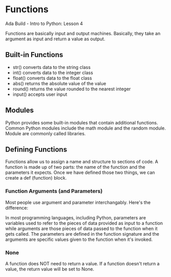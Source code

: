 # Functions 
Ada Build - Intro to Python: Lesson 4

Functions are basically input and output machines. Basically, they take an argument as input and return a value as output. 

## Built-in Functions
* str() converts data to the string class
* int() converts data to the integer class
* float() converts data to the float class
* abs() returns the absolute value of the value
* round() returns the value rounded to the nearest integer
* input() accepts user input

## Modules
Python provides some built-in modules that contain additional functions. 
Common Python modules include the math module and the random module. Module are commonly called libraries. 

## Defining Functions
Functions allow us to assign a name and structure to sections of code. A function is made up of two parts: the name of the function and the parameters it expects. Once we have defined those two things, we can create a def (function) block. 

### Function Arguments (and Parameters)
Most people use argument and parameter interchangably. Here's the difference:

In most programming languages, including Python, parameters are variables used to refer to the pieces of data provided as input to a function while arguments are those pieces of data passed to the function when it gets called. The parameters are defined in the function signature and the arguments are specific values given to the function when it's invoked. 

### None
A function does NOT need to return a value. If a function doesn't return a value, the return value will be set to None. 

